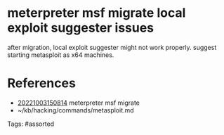 # meterpreter msf migrate local exploit suggester issues
after migration, local exploit suggester might not work properly. suggest starting metasploit as x64 machines.

# References
- [20221003150814](/zet/20221003150814/README.md) meterpreter msf migrate
- ~/kb/hacking/commands/metasploit.md

Tags:
    #assorted
